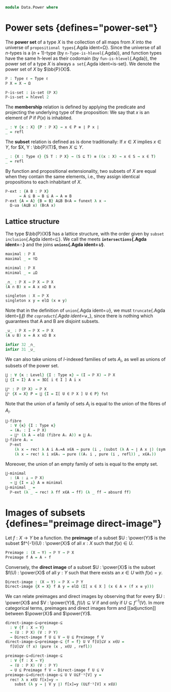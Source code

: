 <!--
```agda
open import 1Lab.Prelude

open import Data.Sum
```
-->

```agda
module Data.Power where
```

<!--
```agda
private variable
  ℓ ℓ' : Level
  X Y : Type ℓ
```
-->

# Power sets {defines="power-set"}

The **power set** of a type $X$ is the collection of all maps from $X$
into the universe of `propositional types`{.Agda ident=Ω}. Since
the universe of all $n$-types is a $(n+1)$-type (by
`n-Type-is-hlevel`{.Agda}), and function types have the same h-level as
their codomain (by `fun-is-hlevel`{.Agda}), the power set of a type $X$ is
always `a set`{.Agda ident=is-set}. We denote the power set of $X$ by
$\bb{P}(X)$.

```agda
ℙ : Type ℓ → Type ℓ
ℙ X = X → Ω

ℙ-is-set : is-set (ℙ X)
ℙ-is-set = hlevel 2
```

The **membership** relation is defined by applying the predicate and
projecting the underlying type of the proposition: We say that $x$ is an
element of $P$ if $P(x)$ is inhabited.

```agda
_ : ∀ {x : X} {P : ℙ X} → x ∈ P ≡ ∣ P x ∣
_ = refl
```

The **subset** relation is defined as is done traditionally: If $x \in
X$ implies $x \in Y$, for $X, Y : \bb{P}(T)$, then $X \subseteq Y$.

```agda
_ : {X : Type ℓ} {S T : ℙ X} → (S ⊆ T) ≡ ((x : X) → x ∈ S → x ∈ T)
_ = refl
```

By function and propositional extensionality, two subsets of $X$ are
equal when they contain the same elements, i.e., they assign identical
propositions to each inhabitant of $X$.

```agda
ℙ-ext : {A B : ℙ X}
      → A ⊆ B → B ⊆ A → A ≡ B
ℙ-ext {A = A} {B = B} A⊆B B⊂A = funext λ x →
  Ω-ua (A⊆B x) (B⊂A x)
```

## Lattice structure

The type $\bb{P}(X)$ has a lattice structure, with the order given by
`subset inclusion`{.Agda ident=⊆}. We call the meets
**`intersections`{.Agda ident=_∩_}** and the joins **`unions`{.Agda
ident=_∪_}**.

```agda
maximal : ℙ X
maximal _ = ⊤Ω

minimal : ℙ X
minimal _ = ⊥Ω

_∩_ : ℙ X → ℙ X → ℙ X
(A ∩ B) x = A x ∧Ω B x
```

<!--
```agda
∩-⊆
  : ∀ {U V W : ℙ X}
  → U ⊆ V → U ⊆ W
  → U ⊆ V ∩ W
∩-⊆ U⊆V V⊆W x x∈U =
  (U⊆V x x∈U) , (V⊆W x x∈U)

∩-⊆l
  : ∀ (U V : ℙ X)
  → U ∩ V ⊆ U
∩-⊆l _ _ x (x∈U , x∈V) = x∈U

∩-⊆r
  : ∀ (U V : ℙ X)
  → U ∩ V ⊆ V
∩-⊆r _ _ x (x∈U , x∈V) = x∈V
```
-->

<!--
```agda
_ = ∥_∥
_ = _⊎_
```
-->

```agda
singleton : X → ℙ X
singleton x y = elΩ (x ≡ y)
```

Note that in the definition of `union`{.Agda ident=_∪_}, we must
`truncate`{.Agda ident=∥_∥} the `coproduct`{.Agda ident=_⊎_}, since there
is nothing which guarantees that A and B are disjoint subsets.

```agda
_∪_ : ℙ X → ℙ X → ℙ X
(A ∪ B) x = A x ∨Ω B x

infixr 32 _∩_
infixr 31 _∪_
```

We can also take unions of $I$-indexed families of sets $A_i$, as well
as unions of subsets of the power set.

```agda
⋃ : ∀ {κ : Level} {I : Type κ} → (I → ℙ X) → ℙ X
⋃ {I = I} A x = ∃Ω[ i ∈ I ] A i x

⋃ˢ : ℙ (ℙ X) → ℙ X
⋃ˢ {X = X} P = ⋃ {I = Σ[ U ∈ ℙ X ] U ∈ P} fst
```

<!--
```agda
⋃-⊆
  : ∀ {κ} {I : Type κ}
  → (Uᵢ : I → ℙ X) (V : ℙ X)
  → (∀ i → Uᵢ i ⊆ V)
  → ⋃ Uᵢ ⊆ V
⋃-⊆ Uᵢ V Uᵢ⊆V x =
  rec! (λ i → Uᵢ⊆V i x)

⋃ˢ-⊆
  : (S : ℙ (ℙ X)) (V : ℙ X)
  → (∀ (U : ℙ X) → U ∈ S → U ⊆ V)
  → ⋃ˢ S ⊆ V
⋃ˢ-⊆ S V U⊆V x =
  rec! λ U U∈S → U⊆V U U∈S x

⋃-inc
  : ∀ {κ} {I : Type κ}
  → (Uᵢ : I → ℙ X)
  → ∀ i → Uᵢ i ⊆ ⋃ Uᵢ
⋃-inc Uᵢ i x x∈Uᵢ =
  pure (i , x∈Uᵢ)

⋃ˢ-inc
  : (S : ℙ (ℙ X)) (U : ℙ X)
  → U ∈ S
  → U ⊆ ⋃ˢ S
⋃ˢ-inc S U U∈S x x∈U =
  pure ((U , U∈S) , x∈U)

⋃-Σ
  : ∀ {κ κ'} {I : Type κ} {J : I → Type κ'}
  → (Aᵢⱼ : Σ[ i ∈ I ] (J i) → ℙ X)
  → ⋃ Aᵢⱼ ≡ ⋃ λ i → ⋃ λ j → Aᵢⱼ (i , j)
⋃-Σ Aᵢⱼ =
  ℙ-ext
    (λ x → rec! λ i j x∈Aᵢⱼ → pure (i , (pure (j , x∈Aᵢⱼ))))
    (λ x → rec! λ i j x∈Aᵢⱼ → pure ((i , j) , x∈Aᵢⱼ))
```
-->

Note that the union of a family of sets $A_i$ is equal to the union
of the fibres of $A_i$.

```agda
⋃-fibre
  : ∀ {κ} {I : Type κ}
  → (Aᵢ : I → ℙ X)
  → ⋃ˢ (λ A → elΩ (fibre Aᵢ A)) ≡ ⋃ Aᵢ
⋃-fibre Aᵢ =
  ℙ-ext
    (λ x → rec! λ A i Aᵢ=A x∈A → pure (i , (subst (λ A → ∣ A x ∣) (sym Aᵢ=A) x∈A)))
    (λ x → rec! λ i x∈Aᵢ → pure ((Aᵢ i , pure (i , refl)) , x∈Aᵢ))
```

Moreover, the union of an empty family of sets is equal to the empty
set.

```agda
⋃-minimal
  : (A : ⊥ → ℙ X)
  → ⋃ {I = ⊥} A ≡ minimal
⋃-minimal _ =
  ℙ-ext (λ _ → rec! λ ff x∈A → ff) (λ _ ff → absurd ff)
```

# Images of subsets {defines="preimage direct-image"}

Let $f : X \to Y$ be a function. the **preimage** of a subset $U : \power{Y}$
is the subset $f^{-1}(U) : \power{X}$ of all $x : X$ such that $f(x) \in U$.

```agda
Preimage : (X → Y) → ℙ Y → ℙ X
Preimage f A = A ∘ f
```

Conversely, the **direct image** of a subset $U : \power{X}$ is the
subset $f(U) : \power{X}$ of all $y : Y$ such that there exists an
$x \in U$ with $f(x) = y$.

```agda
Direct-image : (X → Y) → ℙ X → ℙ Y
Direct-image {X = X} f A y = elΩ (Σ[ x ∈ X ] (x ∈ A × (f x ≡ y)))
```

We can relate preimages and direct images by observing that for every
$U : \power{X}$ and $V : \power{Y}$, $f(U) \subseteq V$ if and only if
$U \subseteq f^{-1}(V)$. In more categorical terms, preimages and
direct images form and [[adjunction]] between $\power{X}$ and $\power{Y}$.

```agda
direct-image-⊆→preimage-⊆
  : ∀ {f : X → Y}
  → (U : ℙ X) (V : ℙ Y)
  → Direct-image f U ⊆ V → U ⊆ Preimage f V
direct-image-⊆→preimage-⊆ {f = f} U V f[U]⊆V x x∈U =
  f[U]⊆V (f x) (pure (x , x∈U , refl))

preimage-⊆→direct-image-⊆
  : ∀ {f : X → Y}
  → (U : ℙ X) (V : ℙ Y)
  → U ⊆ Preimage f V → Direct-image f U ⊆ V
preimage-⊆→direct-image-⊆ U V U⊆f⁻¹[V] y =
  rec! λ x x∈U f[x]=y →
    subst (λ y → ∣ V y ∣) f[x]=y (U⊆f⁻¹[V] x x∈U)
```

<!--
```agda
⋂ : ∀ {κ : Level} {I : Type κ} → (I → ℙ X) → ℙ X
⋂ {I = I} A x = ∀Ω[ i ∈ I ] A i x

⋂-⊆ : ∀ {κ} {I : Type κ}
    → (Uᵢ : I → ℙ X) (V : ℙ X)
    → V ⊆ ⋂ Uᵢ
    → (∀ i → V ⊆ Uᵢ i)
⋂-⊆ Uᵢ V V⊆Ui i a a∈V = rec! (λ x → x i) (V⊆Ui a a∈V)

_ᶜ : ℙ X → ℙ X
(A ᶜ) x = ¬Ω (A x)

≡→⊆
  : ∀ {U V : ℙ X}
  → U ≡ V → U ⊆ V
≡→⊆ {V = V} p x x∈U =
  subst (λ U → ∣ U x ∣) p x∈U

≡→⊇
  : ∀ {U V : ℙ X}
  → U ≡ V → V ⊆ U
≡→⊇ p = ≡→⊆ (sym p)
```
-->
